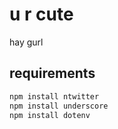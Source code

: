 # u r cute

hay gurl

## requirements

``` bash
npm install ntwitter
npm install underscore
npm install dotenv
```
